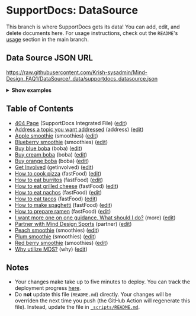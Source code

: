 # SupportDocs: DataSource
This branch is where SupportDocs gets its data! You can add, edit, and delete documents here. For usage instructions, check out the `README`'s [usage](https://github.com/aheze/SupportDocs#using-the-github-repo) section in the main branch.

## Data Source JSON URL
<a href="https://raw.githubusercontent.com/Krish-sysadmin/Mind-Design_FAQ1/DataSource/_data/supportdocs_datasource.json">https://raw.githubusercontent.com/Krish-sysadmin/Mind-Design_FAQ1/DataSource/_data/supportdocs_datasource.json</a>

<details markdown="1">
<summary><strong>Show examples</strong></summary>

<hr>

### SwiftUI
```swift
struct SwiftUIExampleView_MinimalCode: View {
    let dataSource = URL(string: "https://raw.githubusercontent.com/Krish-sysadmin/Mind-Design_FAQ1/DataSource/_data/supportdocs_datasource.json")!
    @State var supportDocsPresented = false
    
    var body: some View {
        Button("Present SupportDocs from SwiftUI!") { supportDocsPresented = true }
        .sheet(isPresented: $supportDocsPresented, content: {
            SupportDocsView(dataSource: dataSource, isPresented: $supportDocsPresented)
        })
    }
}
```

### UIKit
```swift
class UIKitExampleController_MinimalCode: UIViewController {
    /**
    Connect this inside the storyboard.
    
    This is just for demo purposes, so it's not connected yet.
    */
    @IBAction func presentButtonPressed(_ sender: Any) {
        let dataSource = URL(string: "https://raw.githubusercontent.com/Krish-sysadmin/Mind-Design_FAQ1/DataSource/_data/supportdocs_datasource.json")!
    
        let supportDocsViewController = SupportDocsViewController(dataSource: dataSource)
        self.present(supportDocsViewController, animated: true, completion: nil)
    }
}
```

<hr>

</details>

## Table of Contents
- [404 Page](https://Krish-sysadmin.github.io/Mind-Design_FAQ1/404) (SupportDocs Integrated File) ([edit](https://github.com/Krish-sysadmin/Mind-Design_FAQ1/edit/DataSource/Mind-Design_FAQ1/404.md))
- [Address a topic you want addressed](https://Krish-sysadmin.github.io/Mind-Design_FAQ1/mds/address_specific_topic) (address) ([edit](https://github.com/Krish-sysadmin/Mind-Design_FAQ1/edit/DataSource/mds/address_specific_topic.md))
- [Apple smoothie](https://Krish-sysadmin.github.io/Mind-Design_FAQ1/Sample-Smoothies/Apple) (smoothies) ([edit](https://github.com/Krish-sysadmin/Mind-Design_FAQ1/edit/DataSource/Sample-Smoothies/Apple.md))
- [Blueberry smoothie](https://Krish-sysadmin.github.io/Mind-Design_FAQ1/Sample-Smoothies/Blueberry) (smoothies) ([edit](https://github.com/Krish-sysadmin/Mind-Design_FAQ1/edit/DataSource/Sample-Smoothies/Blueberry.md))
- [Buy blue boba](https://Krish-sysadmin.github.io/Mind-Design_FAQ1/Sample-Boba/BuyBlueBoba) (boba) ([edit](https://github.com/Krish-sysadmin/Mind-Design_FAQ1/edit/DataSource/Sample-Boba/BuyBlueBoba.md))
- [Buy cream boba](https://Krish-sysadmin.github.io/Mind-Design_FAQ1/Sample-Boba/BuyCreamBoba) (boba) ([edit](https://github.com/Krish-sysadmin/Mind-Design_FAQ1/edit/DataSource/Sample-Boba/BuyCreamBoba.md))
- [Buy orange boba](https://Krish-sysadmin.github.io/Mind-Design_FAQ1/Sample-Boba/BuyOrangeBoba) (boba) ([edit](https://github.com/Krish-sysadmin/Mind-Design_FAQ1/edit/DataSource/Sample-Boba/BuyOrangeBoba.md))
- [Get Involved](https://Krish-sysadmin.github.io/Mind-Design_FAQ1/mds/getinvolved) (getinvolved) ([edit](https://github.com/Krish-sysadmin/Mind-Design_FAQ1/edit/DataSource/mds/getinvolved.md))
- [How to cook pizza](https://Krish-sysadmin.github.io/Mind-Design_FAQ1/Sample-FastFood/HowToCookPizza) (fastFood) ([edit](https://github.com/Krish-sysadmin/Mind-Design_FAQ1/edit/DataSource/Sample-FastFood/HowToCookPizza.md))
- [How to eat burritos](https://Krish-sysadmin.github.io/Mind-Design_FAQ1/Sample-FastFood/HowToEatBurritos) (fastFood) ([edit](https://github.com/Krish-sysadmin/Mind-Design_FAQ1/edit/DataSource/Sample-FastFood/HowToEatBurritos.md))
- [How to eat grilled cheese](https://Krish-sysadmin.github.io/Mind-Design_FAQ1/Sample-FastFood/HowToEatGrilledCheese) (fastFood) ([edit](https://github.com/Krish-sysadmin/Mind-Design_FAQ1/edit/DataSource/Sample-FastFood/HowToEatGrilledCheese.md))
- [How to eat nachos](https://Krish-sysadmin.github.io/Mind-Design_FAQ1/Sample-FastFood/HowToEatNachos) (fastFood) ([edit](https://github.com/Krish-sysadmin/Mind-Design_FAQ1/edit/DataSource/Sample-FastFood/HowToEatNachos.md))
- [How to eat tacos](https://Krish-sysadmin.github.io/Mind-Design_FAQ1/Sample-FastFood/HowToEatTacos) (fastFood) ([edit](https://github.com/Krish-sysadmin/Mind-Design_FAQ1/edit/DataSource/Sample-FastFood/HowToEatTacos.md))
- [How to make spaghetti](https://Krish-sysadmin.github.io/Mind-Design_FAQ1/Sample-FastFood/HowToMakeSpaghetti) (fastFood) ([edit](https://github.com/Krish-sysadmin/Mind-Design_FAQ1/edit/DataSource/Sample-FastFood/HowToMakeSpaghetti.md))
- [How to prepare ramen](https://Krish-sysadmin.github.io/Mind-Design_FAQ1/Sample-FastFood/HowToPrepareRamen) (fastFood) ([edit](https://github.com/Krish-sysadmin/Mind-Design_FAQ1/edit/DataSource/Sample-FastFood/HowToPrepareRamen.md))
- [I want more one on one guidance. What should I do?](https://Krish-sysadmin.github.io/Mind-Design_FAQ1/mds/moreguidance) (more) ([edit](https://github.com/Krish-sysadmin/Mind-Design_FAQ1/edit/DataSource/mds/moreguidance.md))
- [Partner with Mind Design Sports](https://Krish-sysadmin.github.io/Mind-Design_FAQ1/mds/partner) (partner) ([edit](https://github.com/Krish-sysadmin/Mind-Design_FAQ1/edit/DataSource/mds/partner.md))
- [Peach smoothie](https://Krish-sysadmin.github.io/Mind-Design_FAQ1/Sample-Smoothies/Peach) (smoothies) ([edit](https://github.com/Krish-sysadmin/Mind-Design_FAQ1/edit/DataSource/Sample-Smoothies/Peach.md))
- [Plum smoothie](https://Krish-sysadmin.github.io/Mind-Design_FAQ1/Sample-Smoothies/Plum) (smoothies) ([edit](https://github.com/Krish-sysadmin/Mind-Design_FAQ1/edit/DataSource/Sample-Smoothies/Plum.md))
- [Red berry smoothie](https://Krish-sysadmin.github.io/Mind-Design_FAQ1/Sample-Smoothies/RedBerries) (smoothies) ([edit](https://github.com/Krish-sysadmin/Mind-Design_FAQ1/edit/DataSource/Sample-Smoothies/RedBerries.md))
- [Why utilize MDS?](https://Krish-sysadmin.github.io/Mind-Design_FAQ1/mds/addressing_competition) (why) ([edit](https://github.com/Krish-sysadmin/Mind-Design_FAQ1/edit/DataSource/mds/addressing_competition.md))


## Notes
- Your changes make take up to five minutes to deploy. You can track the deployment progress [here](https://github.com/Krish-sysadmin/Mind-Design_FAQ1/deployments/activity_log?environment=github-pages).
- Do **not** update this file (`README.md`) directly. Your changes will be overriden the next time you push (the GitHub Action will regenerate this file). Instead, update the file in [`_scripts/README.md`](https://github.com/Krish-sysadmin/Mind-Design_FAQ1/edit/DataSource/_scripts/README.md). 